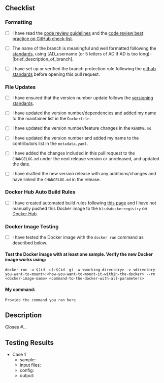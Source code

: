 <!--- Please read each of the following items and confirm by replacing the [ ] with a [X] --->
## Checklist 

### Formatting

- [ ] I have read the [code review guidelines](https://confluence.mednet.ucla.edu/display/BOUTROSLAB/Code+Review+Guidelines) and the [code review best practice on GitHub check-list](https://confluence.mednet.ucla.edu/display/BOUTROSLAB/Code+Review+Best+Practice+on+GitHub+-+Check+List).

- [ ] The name of the branch is meaningful and well formatted following the [standards](https://confluence.mednet.ucla.edu/display/BOUTROSLAB/Code+Review+Best+Practice+on+GitHub+-+Check+List), using [AD_username (or 5 letters of AD if AD is too long)-[brief_description_of_branch].

- [ ] I have set up or verified the branch protection rule following the [github standards](https://confluence.mednet.ucla.edu/pages/viewpage.action?spaceKey=BOUTROSLAB&title=GitHub+Standards#GitHubStandards-Branchprotectionrule) before opening this pull request.

### File Updates

- [ ] I have ensured that the version number update follows the [versioning standards](https://confluence.mednet.ucla.edu/display/BOUTROSLAB/Docker+image+versioning+standardization).

- [ ] I have updated the version number/dependencies and added my name to the maintainer list in the `Dockerfile`.

- [ ] I have updated the version number/feature changes in the `README.md`.

<!--- This acknowledgement is optional if you do not want to be listed--->
- [ ] I have updated the version number and added my name to the contributors list in the `metadata.yaml`.

- [ ] I have added the changes included in this pull request to the `CHANGELOG.md` under the next release version or unreleased, and updated the date.

<!---If any previous versions have bugs, add "deprecated" in the version tag and list the bug in the corresponding release--->
- [ ] I have drafted the new version release with any additions/changes and have linked the `CHANGELOG.md` in the release. 

### Docker Hub Auto Build Rules

- [ ] I have created automated build rules following [this page](https://confluence.mednet.ucla.edu/display/BOUTROSLAB/How+to+set+up+automated+builds+for+Docker+Hub) and I have not manually pushed this Docker image to the `blcdsdockerregistry` on [Docker Hub](https://hub.docker.com).

### Docker Image Testing

- [ ] I have tested the Docker image with the `docker run` command as described below.

#### Test the Docker image with at least one sample. Verify the new Docker image works using:

```docker run -u $(id -u):$(id -g) –w <working-directory> -v <directory-you-want-to-mount>:<how-you-want-to-mount-it-within-the-docker> --rm <docker-image-name> <command-to-the-docker-with-all-parameters>```

#### My command: 

```Provide the command you ran here```

## Description

<!--- Briefly describe the changes included in this pull request
 !--- starting with 'Closes #...' if approriate --->

Closes #...
    
<!--- Fill out the results section below with the specific test(s) conducted for this docker image.
 !--- Add additional cases as necessary.
 !--- Remove irrelevant points (depending on the docker image being tested.
 !--- Add points as necessary to completely describe the test. --->
## Testing Results

- Case 1
    - sample: <!-- e.g. A-mini S2.T-1, A-mini S2.T-n1 -->
    - input files: <!--path to input file(s) (if more than one, list in indented bullet points below this line)-->
    - config: <!--path to config file-->
    - output: <!--path to output directory-->
